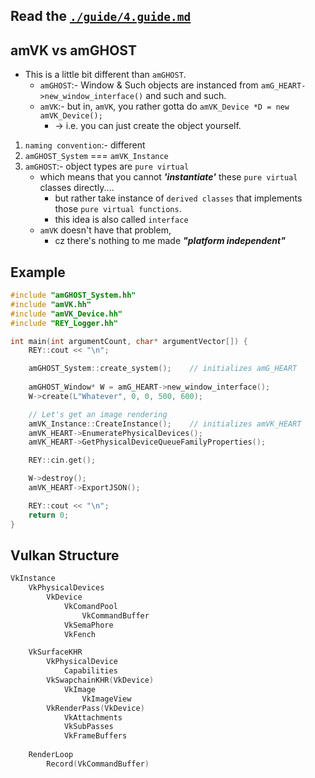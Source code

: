 ## Read the [`./guide/4.guide.md`](https://github.com/REYNEP/amGHOST/blob/main/amVK/guide/4.guide.md)

## amVK vs amGHOST
- This is a little bit different than `amGHOST`. 
    - `amGHOST`:- Window & Such objects are instanced from `amG_HEART->new_window_interface()` and such and such. 
    - `amVK`:- but in, `amVK`, you rather gotta do `amVK_Device *D = new amVK_Device();` 
        - -> i.e. you can just create the object yourself.
1. `naming convention`:- different
2. `amGHOST_System` === `amVK_Instance`
3. `amGHOST`:- object types are `pure virtual`
    - which means that you cannot _**'instantiate'**_ these `pure virtual` classes directly.... 
        - but rather take instance of `derived classes` that implements those `pure virtual functions`. 
        - this idea is also called `interface`
    - `amVK` doesn't have that problem, 
        - cz there's nothing to me made _**"platform independent"**_

## Example
```cpp
#include "amGHOST_System.hh"
#include "amVK.hh"
#include "amVK_Device.hh"
#include "REY_Logger.hh"

int main(int argumentCount, char* argumentVector[]) {
    REY::cout << "\n";

    amGHOST_System::create_system();    // initializes amG_HEART
    
    amGHOST_Window* W = amG_HEART->new_window_interface();
    W->create(L"Whatever", 0, 0, 500, 600);

    // Let's get an image rendering
    amVK_Instance::CreateInstance();    // initializes amVK_HEART
    amVK_HEART->EnumeratePhysicalDevices();
    amVK_HEART->GetPhysicalDeviceQueueFamilyProperties();

    REY::cin.get();

    W->destroy();
    amVK_HEART->ExportJSON();

    REY::cout << "\n";
    return 0;
}
```

## Vulkan Structure
```cpp
VkInstance 
    VkPhysicalDevices
        VkDevice
            VkComandPool
                VkCommandBuffer
            VkSemaPhore
            VkFench

    VkSurfaceKHR
        VkPhysicalDevice
            Capabilities
        VkSwapchainKHR(VkDevice)
            VkImage
                VkImageView
        VkRenderPass(VkDevice)
            VkAttachments
            VkSubPasses
            VkFrameBuffers
    
    RenderLoop
        Record(VkCommandBuffer)
```